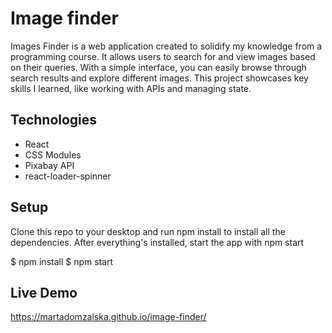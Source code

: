 # Image finder

Images Finder is a web application created to solidify my knowledge from a
programming course. It allows users to search for and view images based on their
queries. With a simple interface, you can easily browse through search results
and explore different images. This project showcases key skills I learned, like
working with APIs and managing state.

## Technologies

- React
- CSS Modules
- Pixabay API
- react-loader-spinner

## Setup

Clone this repo to your desktop and run npm install to install all the
dependencies. After everything's installed, start the app with npm start

$ npm install $ npm start

## Live Demo

https://martadomzalska.github.io/image-finder/
